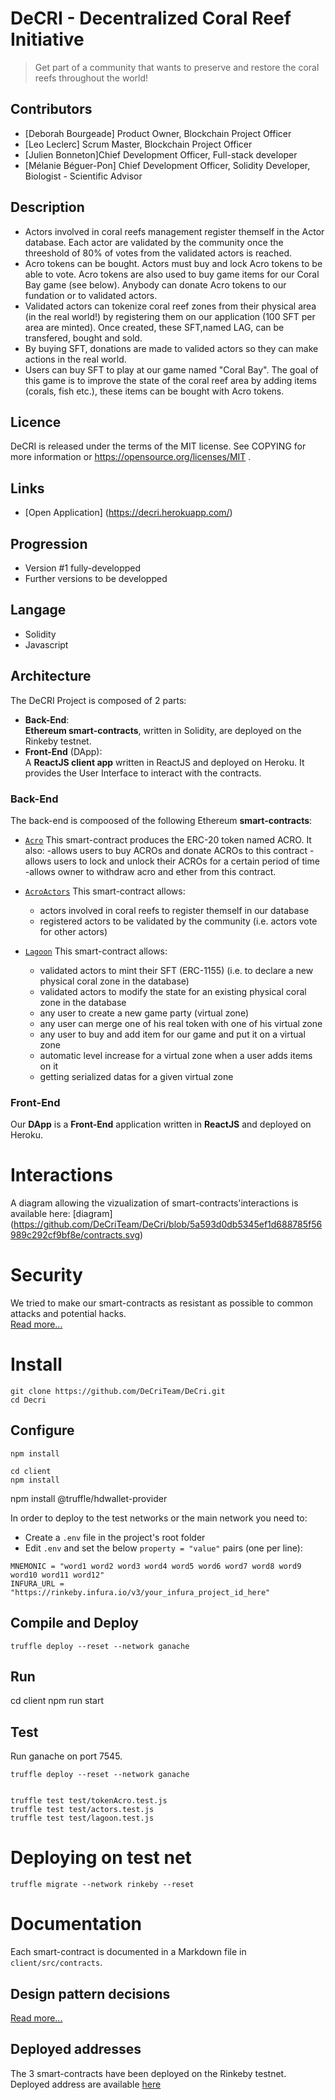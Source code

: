 # DeCRI - Decentralized Coral Reef Initiative

> Get part of a community that wants to preserve and restore the coral reefs throughout the world!

## Contributors

- [Deborah Bourgeade] Product Owner, Blockchain Project Officer
- [Leo Leclerc] Scrum Master, Blockchain Project Officer
- [Julien Bonneton]Chief Development Officer, Full-stack developer
- [Mélanie Béguer-Pon] Chief Development Officer, Solidity Developer, Biologist - Scientific Advisor
 
## Description

- Actors involved in coral reefs management register themself in the Actor database. Each actor are validated by the community once the threeshold of 80% of votes from the validated actors is reached.
- Acro tokens can be bought. Actors must buy and lock Acro tokens to be able to vote. Acro tokens are also used to buy game items for our Coral Bay game (see below). Anybody can donate Acro tokens to our fundation or to validated actors.
- Validated actors can tokenize coral reef zones from their physical area (in the real world!) by registering them on our application (100 SFT per area are minted). Once created, these SFT,named LAG, can be transfered, bought and sold. 
- By buying SFT, donations are made to valided actors so they can make actions in the real world.
- Users can buy SFT to play at our game named "Coral Bay". The goal of this game is to improve the state of the coral reef area by adding items (corals, fish etc.), these items can be bought with Acro tokens.

## Licence
DeCRI is released under the terms of the MIT license.
See COPYING for more information or https://opensource.org/licenses/MIT .


## Links

* [Open Application] (https://decri.herokuapp.com/)

## Progression
* Version #1 fully-developped
* Further versions to be developped

## Langage 
* Solidity
* Javascript

## Architecture

The DeCRI Project is composed of 2 parts:

- **Back-End**:  
    **Ethereum smart-contracts**, written in Solidity, are deployed on the Rinkeby testnet.
- **Front-End** (DApp):  
    A **ReactJS client app** written in ReactJS and deployed on Heroku. It  provides the User Interface to interact with the contracts.

### Back-End

The back-end is compoosed of the following Ethereum **smart-contracts**:

- [`Acro`](contracts/acro.sol) This smart-contract produces the ERC-20 token named ACRO. It also:
    -allows users to buy ACROs and donate ACROs to this contract
    -allows users to lock and unlock their ACROs for a certain period of time
    -allows owner to withdraw acro and ether from this contract.

- [`AcroActors`](contracts/AcroActors.sol) This smart-contract allows:
    - actors involved in coral reefs to register themself in our database
    - registered actors to be validated by the community (i.e. actors vote for other actors)

- [`Lagoon`](contracts/Lagoon.sol) This smart-contract allows:
    - validated actors to mint their SFT (ERC-1155) (i.e. to declare a new physical coral zone in the database)
    - validated actors to modify the state for an existing physical coral zone in the database
    - any user to create a new game party (virtual zone)
    - any user can merge one of his real token with one of his virtual zone
    - any user to buy and add item for our game and put it on a virtual zone
    - automatic level increase for a virtual zone when a user adds items on it
    - getting serialized datas for a given virtual zone


### Front-End

Our **DApp** is a **Front-End** application written in **ReactJS** and deployed on Heroku.


# Interactions
A diagram allowing the vizualization of smart-contracts'interactions is available here: [diagram] (https://github.com/DeCriTeam/DeCri/blob/5a593d0db5345ef1d688785f56989c292cf9bf8e/contracts.svg)

# Security
We tried to make our smart-contracts as resistant as possible to common attacks and potential hacks.  
[Read more...](doc/avoiding_common_attacks.md)

# Install

```
git clone https://github.com/DeCriTeam/DeCri.git
cd Decri
```

## Configure

```
npm install

cd client
npm install
```

npm install @truffle/hdwallet-provider

In order to deploy to the test networks or the main network you need to:

- Create a `.env` file in the project's root folder  
- Edit `.env` and set the below `property = "value"` pairs (one per line):

```
MNEMONIC = "word1 word2 word3 word4 word5 word6 word7 word8 word9 word10 word11 word12"
INFURA_URL = "https://rinkeby.infura.io/v3/your_infura_project_id_here"
```

## Compile and Deploy

```
truffle deploy --reset --network ganache

```

## Run

cd client
npm run start


## Test

Run ganache on port 7545.

```
truffle deploy --reset --network ganache


truffle test test/tokenAcro.test.js
truffle test test/actors.test.js
truffle test test/lagoon.test.js

```

# Deploying on test net
```
truffle migrate --network rinkeby --reset

```

# Documentation
Each smart-contract is documented in a Markdown file in `client/src/contracts`.

## Design pattern decisions
[Read more...](design_pattern_desicions.md)

## Deployed addresses
The 3 smart-contracts have been deployed on the Rinkeby testnet.
Deployed address are available [here](deployed_addresses.md)


